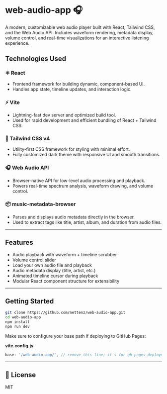 # web-audio-app 🎧

A modern, customizable web audio player built with React, Tailwind CSS, and the Web Audio API. Includes waveform rendering, metadata display, volume control, and real-time visualizations for an interactive listening experience.

## Technologies Used

### ⚛️ React

- Frontend framework for building dynamic, component-based UI.
- Handles app state, timeline updates, and interaction logic.
  
### ⚡ Vite

- Lightning-fast dev server and optimized build tool.
- Used for rapid development and efficient bundling of React + Tailwind CSS.
  
### 🎨 Tailwind CSS v4

- Utility-first CSS framework for styling with minimal effort.
- Fully customized dark theme with responsive UI and smooth transitions.

### 🎧 Web Audio API

- Browser-native API for low-level audio processing and playback.
- Powers real-time spectrum analysis, waveform drawing, and volume control.

### 📦 music-metadata-browser

- Parses and displays audio metadata directly in the browser.
- Used to extract tags like title, artist, album, and duration from audio files.

---

## Features

- Audio playback with waveform + timeline scrubber
- Volume control slider
- Load your own audio file and playback
- Audio metadata display (title, artist, etc.)
- Animated timeline cursor during playback
- Modular React component structure for extensibility

---

## Getting Started

```bash
git clone https://github.com/nettenz/web-audio-app.git
cd web-audio-app
npm install
npm run dev
```

Make sure to configure your base path if deploying to GitHub Pages:

**vite.config.js**

```js
base: '/web-audio-app/', // remove this line; it's for gh-pages deployment
```

---

## 📄 License

MIT
